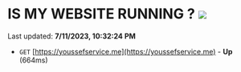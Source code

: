 # IS MY WEBSITE RUNNING ? [![](https://img.shields.io/static/v1?label=Sponsor&message=%E2%9D%A4&logo=GitHub&color=%23fe8e86)](https://github.com/sponsors/<username>)

Last updated: **7/11/2023, 10:32:24 PM**

- `GET` [https://youssefservice.me](https://youssefservice.me) - **Up** (664ms)
